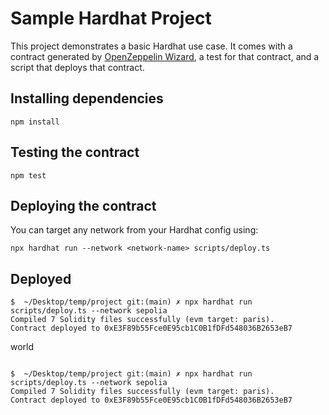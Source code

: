 # Sample Hardhat Project

This project demonstrates a basic Hardhat use case. It comes with a contract generated by [OpenZeppelin Wizard](https://wizard.openzeppelin.com/), a test for that contract, and a script that deploys that contract.

## Installing dependencies

```
npm install
```

## Testing the contract

```
npm test
```

## Deploying the contract

You can target any network from your Hardhat config using:

```
npx hardhat run --network <network-name> scripts/deploy.ts
```

## Deployed

```
$  ~/Desktop/temp/project git:(main) ✗ npx hardhat run scripts/deploy.ts --network sepolia
Compiled 7 Solidity files successfully (evm target: paris).
Contract deployed to 0xE3F89b55Fce0E95cb1C0B1fDFd548036B2653eB7
```
world
```

$  ~/Desktop/temp/project git:(main) ✗ npx hardhat run scripts/deploy.ts --network sepolia
Compiled 7 Solidity files successfully (evm target: paris).
Contract deployed to 0xE3F89b55Fce0E95cb1C0B1fDFd548036B2653eB7
```